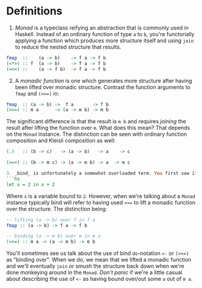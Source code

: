 # Definitions

1. _Monad_ is a typeclass reifying an abstraction that is commonly used in Haskell. Instead of an ordinary function of type `a` to `b`, you're functorially applying a function which produces more structure itself and using `join` to reduce the nested structure that results.

```hs
fmap  ::    (a -> b)    -> f a -> f b
(<*>) :: f  (a -> b)    -> f a -> f b
(=<<) ::    (a -> f b)  -> f a -> f b
```

2. A _monadic function_ is one which generates more structure after having been lifted over monadic structure. Contrast the function arguments to `fmap` and `(>>=)` in:

```hs
fmap  :: (a -> b) ->  f a       -> f b
(>>=) :: m a      -> (a -> m b) -> m b
```
The significant difference is that the result is `m b` and requires _joining_ the result after lifting the function over `m`. What does this mean? That depends on the `Monad` instance. The distinction can be seen with ordinary function composition and Kleisli composition as well:
```hs
(.)   :: (b -> c)   -> (a -> b)   -> a    -> c

(>=>) :: (b -> m c) -> (a -> m b) -> a  -> m c

3. _bind_ is unfortunately a somewhat overloaded term. You first saw it used early in the book with respect to binding variables to values, such as with the following:
```hs
let x = 2 in x + 2
```
Where `x` is a variable bound to `2`. However, when we're talking about a `Monad` instance typically bind will refer to having used `>>=` to lift a monadic function over the structure. The distinction being:
```hs
-- lifting (a -> b) over f in f a
fmap :: (a -> b) -> f a -> f b

-- binding (a -> m b) over m in m a
(>>=) :: m a -> (a -> m b) -> m b
```

You'll sometimes see us talk about the use of bind `do`-notation `<-` or `(>>=)` as "binding over". When we do, we mean that we lifted a monadic function and we'll eventually `join` or smush the structure back down when we're done monkeying around in the `Monad`. _Don't panic_ if we're a little casual about describing the use of `<-` as having bound over/out some `a` out of `m a`.